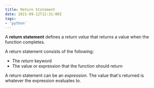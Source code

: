 ```yaml
---
title: Return Statement
date: 2021-09-12T12:31:00Z
tags:
- 'python'
---
```


A **return statement** defines a _return value_ that returns a value when the
function completes.

A return statement consists of the following:

* The _return_ keyword
* The value or expression that the function should return

A return statement can be an _expression_. The value that's returned is whatever
the expression evaluates to.
